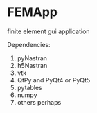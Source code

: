 # FEMApp
finite element gui application

Dependencies:
1. pyNastran
2. h5Nastran
3. vtk
4. QtPy and PyQt4 or PyQt5
5. pytables
6. numpy
7. others perhaps
